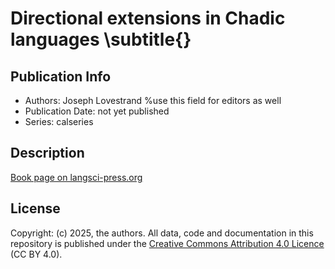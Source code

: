 # Directional extensions in Chadic languages \subtitle{}
## Publication Info
- Authors: Joseph Lovestrand %use this field for editors as well
- Publication Date: not yet published
- Series: calseries
## Description
[Book page on langsci-press.org](http://langsci-press.org/catalog/book/552)
## License
Copyright: (c) 2025, the authors.
All data, code and documentation in this repository is published under the [Creative Commons Attribution 4.0 Licence](http://creativecommons.org/licenses/by/4.0/) (CC BY 4.0).
